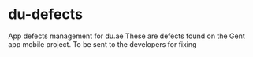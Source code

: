 # du-defects
App defects management for du.ae
These are defects found on the Gent app mobile project. To be sent to the developers for fixing
